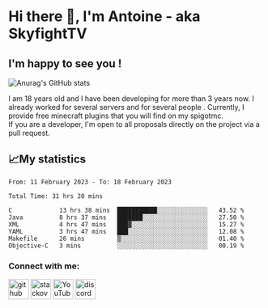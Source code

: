 # Hi there 👋, I'm Antoine - aka SkyfightTV
## I'm happy to see you !
![Anurag's GitHub stats](https://github-readme-stats.vercel.app/api?username=SKyfightTV&show_icons=true&theme=dark&count_private=true&)

I am 18 years old and I have been developing for more than 3 years now. I already worked for several servers and for several people . Currently, I provide free minecraft plugins that you will find on my spigotmc.<br>
If you are a developer, I'm open to all proposals directly on the project via a pull request.

## 📈My statistics
<!--START_SECTION:waka-->

```text
From: 11 February 2023 - To: 18 February 2023

Total Time: 31 hrs 20 mins

C             13 hrs 38 mins  ███████████░░░░░░░░░░░░░░   43.52 %
Java          8 hrs 37 mins   ███████░░░░░░░░░░░░░░░░░░   27.50 %
XML           4 hrs 47 mins   ███▓░░░░░░░░░░░░░░░░░░░░░   15.27 %
YAML          3 hrs 47 mins   ███░░░░░░░░░░░░░░░░░░░░░░   12.08 %
Makefile      26 mins         ▒░░░░░░░░░░░░░░░░░░░░░░░░   01.40 %
Objective-C   3 mins          ░░░░░░░░░░░░░░░░░░░░░░░░░   00.19 %
```

<!--END_SECTION:waka-->

### Connect with me:

[<img src='https://cdn.jsdelivr.net/npm/simple-icons@3.0.1/icons/github.svg' alt='github' height='40'>](https://github.com/SkyfightTV)  [<img src='https://cdn.jsdelivr.net/npm/simple-icons@3.0.1/icons/stackoverflow.svg' alt='stackoverflow' height='40'>](https://stackoverflow.com/users/16952856)  [<img src='https://cdn.jsdelivr.net/npm/simple-icons@3.0.1/icons/youtube.svg' alt='YouTube' height='40'>](https://www.youtube.com/channel/UCjzzQNjlBr-AZ5j1A8lMMKw)  [<img src='https://cdn.jsdelivr.net/npm/simple-icons@3.0.1/icons/discord.svg' alt='discord' height='40'>](https://discord.gg/u8yzVac)  
